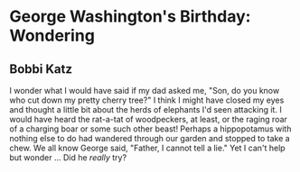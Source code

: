# George Washington's Birthday: Wondering
## Bobbi Katz
I wonder what I would have said
if my dad asked me,
"Son, do you know who cut down
my pretty cherry tree?"
I think I might have closed my eyes
and thought a little bit
about the herds of elephants
I'd seen attacking it.
I would have heard the rat-a-tat
of woodpeckers, at least,
or the raging roar of a charging boar
or some such other beast!
Perhaps a hippopotamus
with nothing else to do
had wandered through our garden
and stopped to take a chew.
We all know George said,
"Father, I cannot tell a lie."
Yet I can't help but wonder ...
Did he _really_ try?